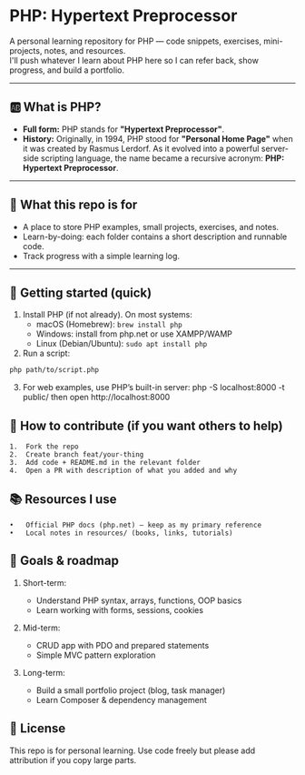 # PHP: Hypertext Preprocessor
 
A personal learning repository for PHP — code snippets, exercises, mini-projects, notes, and resources.  
I'll push whatever I learn about PHP here so I can refer back, show progress, and build a portfolio.

---
## 🆎 What is PHP?
- **Full form:** PHP stands for **"Hypertext Preprocessor"**.  
- **History:** Originally, in 1994, PHP stood for **"Personal Home Page"** when it was created by Rasmus Lerdorf. As it evolved into a powerful server-side scripting language, the name became a recursive acronym: **PHP: Hypertext Preprocessor**.

---

## 📌 What this repo is for
- A place to store PHP examples, small projects, exercises, and notes.
- Learn-by-doing: each folder contains a short description and runnable code.
- Track progress with a simple learning log.
    
---

## 🚀 Getting started (quick)
1. Install PHP (if not already). On most systems:
   - macOS (Homebrew): `brew install php`
   - Windows: install from php.net or use XAMPP/WAMP
   - Linux (Debian/Ubuntu): `sudo apt install php`
2. Run a script:
```bash
php path/to/script.php
```
3.	For web examples, use PHP’s built-in server:
php -S localhost:8000 -t public/
then open http://localhost:8000

## 🙋 How to contribute (if you want others to help)
	1.	Fork the repo
	2.	Create branch feat/your-thing
	3.	Add code + README.md in the relevant folder
	4.	Open a PR with description of what you added and why

## 📚 Resources I use
	•	Official PHP docs (php.net) — keep as my primary reference
	•	Local notes in resources/ (books, links, tutorials)

## 🎯 Goals & roadmap

1. Short-term:
   - Understand PHP syntax, arrays, functions, OOP basics
   - Learn working with forms, sessions, cookies

2. Mid-term:
   - CRUD app with PDO and prepared statements
   - Simple MVC pattern exploration

3. Long-term:
   - Build a small portfolio project (blog, task manager)
   - Learn Composer & dependency management

## 🪪 License
This repo is for personal learning. Use code freely but please add attribution if you copy large parts.




